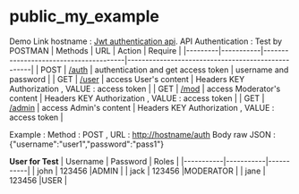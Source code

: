 # public_my_example
Demo Link hostname : [Jwt authentication api](http://springbootawsdemo-env.eba-uddtbvn6.us-east-1.elasticbeanstalk.com/).
API Authentication : Test by POSTMAN
| Methods |    URL    |        Action                         |       Require                                     |
|---------|-----------|---------------------------------------|---------------------------------------------------|
| POST    |  [/auth](http://springbootawsdemo-env.eba-uddtbvn6.us-east-1.elasticbeanstalk.com/auth)    | authentication and get access token   | username and password                             |
| GET     |  [/user](http://springbootawsdemo-env.eba-uddtbvn6.us-east-1.elasticbeanstalk.com/user)    | access User's content                 | Headers KEY Authorization , VALUE : access token  |
| GET     |  [/mod](http://springbootawsdemo-env.eba-uddtbvn6.us-east-1.elasticbeanstalk.com/mod)     | access Moderator's content            | Headers KEY Authorization , VALUE : access token  |
| GET     | [/admin](http://springbootawsdemo-env.eba-uddtbvn6.us-east-1.elasticbeanstalk.com/admin)    | access Admin's content                | Headers KEY Authorization , VALUE : access token  |

Example : Method : POST , URL : [http://hostname/auth](http://springbootawsdemo-env.eba-uddtbvn6.us-east-1.elasticbeanstalk.com/auth)
Body raw JSON : {"username":"user1","password":"pass1"}

**User for Test**
| Username  | Password  | Roles     |
|-----------|-----------|-----------|
| john      | 123456    |ADMIN      |
| jack      | 123456    |MODERATOR  |
| jane      | 123456    |USER       |

